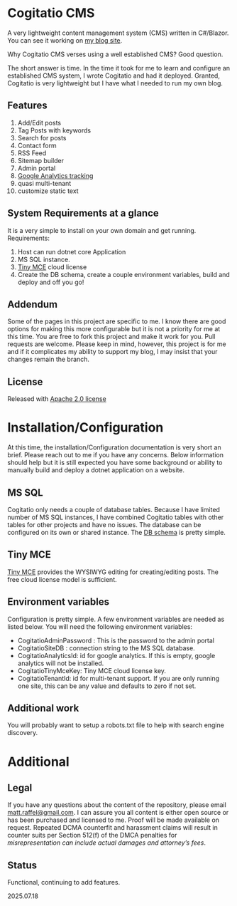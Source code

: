 # Cogitatio CMS
A very lightweight content management system (CMS) written in C#/Blazor. You can see it working on [my blog site](http://blog.tatmanblue.com/).   

Why Cogitatio CMS verses using a well established CMS?  Good question.    

The short answer is time.  In the time it took for me to learn and configure an established CMS system, I wrote Cogitatio and had it deployed.   Granted, Cogitatio is very lightweight but I have what I needed to run my own blog. 

## Features
1. Add/Edit posts  
2. Tag Posts with keywords  
3. Search for posts  
4. Contact form
5. RSS Feed  
6. Sitemap builder 
7. Admin portal
8. [Google Analytics tracking](https://analytics.google.com/analytics/web)
9. quasi multi-tenant
10. customize static text


## System Requirements at a glance

It is a very simple to install on your own domain and get running.  Requirements:  
1. Host can run dotnet core Application
2. MS SQL instance. 
3. [Tiny MCE](https://www.tiny.cloud/) cloud license
4. Create the DB schema, create a couple environment variables, build and deploy and off you go!  

## Addendum
Some of the pages in this project are specific to me.  I know there are good options for making this more configurable but it is not a priority for me at this time.  You are free to fork this project and make it work for you.   Pull requests are welcome.  Please keep in mind, however, this project is for me and if it complicates my ability to support my blog, I may insist that your changes remain the branch.  

## License
Released with [Apache 2.0 license](https://github.com/tatmanblue/Cogitatio/blob/main/LICENSE)  

# Installation/Configuration

At this time, the installation/Configuration documentation is very short an brief.  Please reach out to me if you have any concerns.  Below information should help but it is still expected you have some background or ability to manually build and deploy a dotnet application on a website.

## MS SQL

Cogitatio only needs a couple of database tables.  Because I have limited number of MS SQL instances, I have combined Cogitatio tables with other tables for other projects and have no issues.   The database can be configured on its own or shared instance.  The [DB schema](https://github.com/tatmanblue/Cogitatio/blob/main/src/schema/create_blog_tables.sql) is pretty simple.

## Tiny MCE

[Tiny MCE](https://www.tiny.cloud/) provides the WYSIWYG editing for creating/editing posts.  The free cloud license model is sufficient.

## Environment variables

Configuration is pretty simple.  A few environment variables are needed as listed below.  You will need the following environment variables:

- CogitatioAdminPassword :  This is the password to the admin portal
- CogitatioSiteDB : connection string to the MS SQL database.
- CogitatioAnalyticsId: id for google analytics.  If this is empty, google analytics will not be installed.
- CogitatioTinyMceKey: Tiny MCE cloud license key.
- CogitatioTenantId: id for multi-tenant support.  If you are only running one site, this can be any value and defaults to zero if not set.

## Additional work

You will probably want to setup a robots.txt file to help with search engine discovery.

# Additional

## Legal
If you have any questions about the content of the repository, please email [matt.raffel@gmail.com](mailto:matt.raffel@gmail.com). I can assure you all content is either open source or has been purchased and licensed to me. Proof will be made available on request. Repeated DCMA counterfit and harassment claims will result in counter suits per Section 512(f) of the DMCA penalties for _misrepresentation can include actual damages and attorney’s fees_.

## Status
Functional, continuing to add features.

2025.07.18
